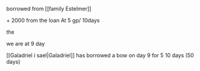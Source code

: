 borrowed from [[family Estelmer]]

\+ 2000 from the loan
At 5 gp/ 10days

the 

we are at 9 day

[[Galadriel i sael|Galadriel]] has borrowed a bow on day 9 for 5 10 days (50 days)